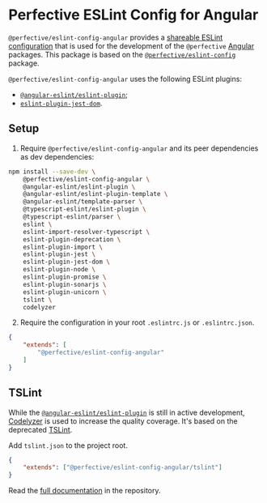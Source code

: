 # Perfective ESLint Config for Angular

`@perfective/eslint-config-angular` provides
a [shareable ESLint configuration](https://eslint.org/docs/developer-guide/shareable-configs)
that is used for the development of the `@perfective` [Angular](https://angular.io) packages.
This package is based on the
[`@perfective/eslint-config`](https://www.npmjs.com/package/@perfective/eslint-config) package.

`@perfective/eslint-config-angular` uses the following ESLint plugins:

* [`@angular-eslint/eslint-plugin`](https://github.com/angular-eslint/angular-eslint);
* [`eslint-plugin-jest-dom`](https://github.com/testing-library/eslint-plugin-jest-dom).

## Setup

1. Require `@perfective/eslint-config-angular` and its peer dependencies as dev dependencies:
```bash
npm install --save-dev \
    @perfective/eslint-config-angular \
    @angular-eslint/eslint-plugin \
    @angular-eslint/eslint-plugin-template \
    @angular-eslint/template-parser \
    @typescript-eslint/eslint-plugin \
    @typescript-eslint/parser \
    eslint \
    eslint-import-resolver-typescript \
    eslint-plugin-deprecation \
    eslint-plugin-import \
    eslint-plugin-jest \
    eslint-plugin-jest-dom \
    eslint-plugin-node \
    eslint-plugin-promise \
    eslint-plugin-sonarjs \
    eslint-plugin-unicorn \
    tslint \
    codelyzer
```

2. Require the configuration in your root `.eslintrc.js` or `.eslintrc.json`.
```json
{
    "extends": [
        "@perfective/eslint-config-angular"
    ]
}
```

## TSLint

While the [`@angular-eslint/eslint-plugin`](https://github.com/angular-eslint/angular-eslint) is
still in active development,
[Codelyzer](https://github.com/mgechev/codelyzer) is used to increase the quality coverage.
It's based on the deprecated [TSLint](https://palantir.github.io/tslint/).

Add `tslint.json` to the project root.
```json
{
    "extends": ["@perfective/eslint-config-angular/tslint"]
}
```

Read the [full documentation](https://github.com/perfective/estlint-config-angular/blob/master/README.adoc) 
in the repository.
